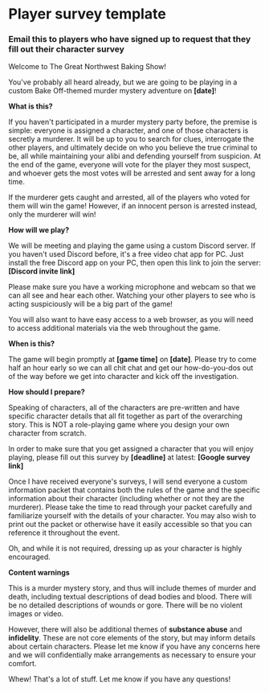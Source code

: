 # Player survey template
### Email this to players who have signed up to request that they fill out their character survey

Welcome to The Great Northwest Baking Show!
 
You've probably all heard already, but we are going to be playing in a custom Bake Off-themed murder mystery adventure on **[date]**!
 
**What is this?**   
 
If you haven't participated in a murder mystery party before, the premise is simple: everyone is assigned a character, and one of those characters is secretly a murderer. It will be up to you to search for clues, interrogate the other players, and ultimately decide on who you believe the true criminal to be, all while maintaining your alibi and defending yourself from suspicion. At the end of the game, everyone will vote for the player they most suspect, and whoever gets the most votes will be arrested and sent away for a long time.
 
If the murderer gets caught and arrested, all of the players who voted for them will win the game! However, if an innocent person is arrested instead, only the murderer will win!
 
**How will we play?** 
 
We will be meeting and playing the game using a custom Discord server.  If you haven't used Discord before, it's a free video chat app for PC. Just install the free Discord app on your PC, then open this link to join the server: **[Discord invite link]**
 
Please make sure you have a working microphone and webcam so that we can all see and hear each other. Watching your other players to see who is acting suspiciously will be a big part of the game!
 
You will also want to have easy access to a web browser, as you will need to access additional materials via the web throughout the game.
 
**When is this?**
 
The game will begin promptly at **[game time]** on **[date]**.  Please try to come half an hour early so we can all chit chat and get our how-do-you-dos out of the way before we get into character and kick off the investigation.
 
**How should I prepare?**  
 
Speaking of characters, all of the characters are pre-written and have specific character details that all fit together as part of the overarching story. This is NOT a role-playing game where you design your own character from scratch.
 
In order to make sure that you get assigned a character that you will enjoy playing, please fill out this survey by **[deadline]** at latest: **[Google survey link]**
 
Once I have received everyone's surveys, I will send everyone a custom information packet that contains both the rules of the game and the specific information about their character (including whether or not they are the murderer). Please take the time to read through your packet carefully and familiarize yourself with the details of your character. You may also wish to print out the packet or otherwise have it easily accessible so that you can reference it throughout the event.
 
Oh, and while it is not required, dressing up as your character is highly encouraged.
 
**Content warnings**
 
This is a murder mystery story, and thus will include themes of murder and death, including textual descriptions of dead bodies and blood.  There will be no detailed descriptions of wounds or gore. There will be no violent images or video.
 
However, there will also be additional themes of **substance abuse** and **infidelity**. These are not core elements of the story, but may inform details about certain characters. Please let me know if you have any concerns here and we will confidentially make arrangements as necessary to ensure your comfort.
 
 
Whew!  That's a lot of stuff.  Let me know if you have any questions!
